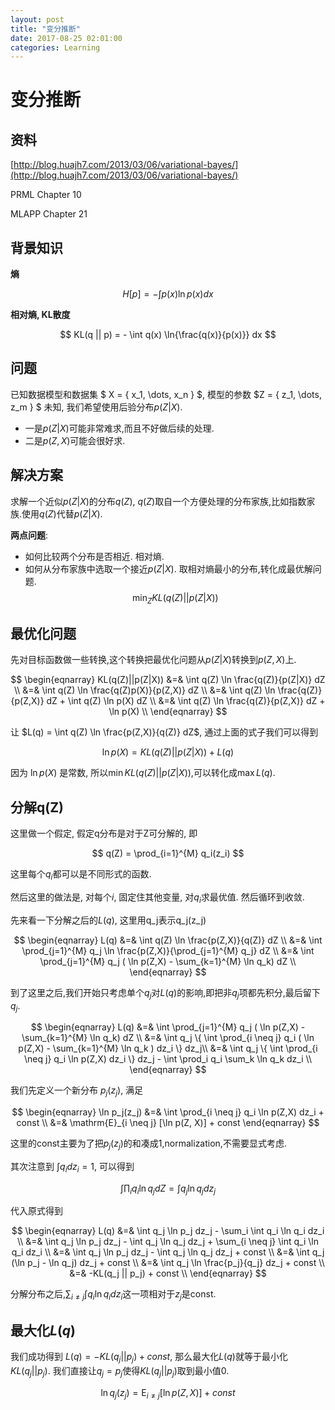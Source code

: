 ```yaml
---
layout: post
title: "变分推断"
date: 2017-08-25 02:01:00
categories: Learning
---
```



# 变分推断

## 资料

[http://blog.huajh7.com/2013/03/06/variational-bayes/](http://blog.huajh7.com/2013/03/06/variational-bayes/)

PRML Chapter 10

MLAPP Chapter 21

## 背景知识

**熵**

$$
H[p] = - \int p(x) \ln{p(x)} dx
$$

**相对熵, KL散度**

$$
KL(q || p) = - \int q(x) \ln{\frac{q(x)}{p(x)}} dx
$$

## 问题
已知数据模型和数据集 $ X = \{ x_1, \dots, x_n \} $, 模型的参数 $Z = \{ z_1, \dots, z_m \} $ 未知, 我们希望使用后验分布$p(Z|X)$.
  * 一是$p(Z|X)$可能非常难求,而且不好做后续的处理. 
  * 二是$p(Z,X)$可能会很好求.

## 解决方案
求解一个近似$p(Z|X)$的分布$q(Z)$, $q(Z)$取自一个方便处理的分布家族,比如指数家族.使用$q(Z)$代替$p(Z|X)$.

**两点问题**:
  * 如何比较两个分布是否相近. 相对熵.
  * 如何从分布家族中选取一个接近$p(Z|X)$. 取相对熵最小的分布,转化成最优解问题.
$$
\min_{Z}{KL(q(Z)||p(Z|X))}
$$

## 最优化问题

先对目标函数做一些转换,这个转换把最优化问题从$p(Z|X)$转换到$p(Z,X)$上.

$$
\begin{eqnarray}
KL(q(Z)||p(Z|X)) &=& \int q(Z) \ln \frac{q(Z)}{p(Z|X)} dZ \\
&=& \int q(Z) \ln \frac{q(Z)p(X)}{p(Z,X)} dZ \\
&=& \int q(Z) \ln \frac{q(Z)}{p(Z,X)} dZ + \int q(Z) \ln p(X) dZ \\
&=& \int q(Z) \ln \frac{q(Z)}{p(Z,X)} dZ + \ln p(X) \\
\end{eqnarray}
$$

让 $L(q) = \int q(Z) \ln \frac{p(Z,X)}{q(Z)} dZ$, 通过上面的式子我们可以得到

$$
\ln p(X) = KL(q(Z)||p(Z|X)) + L(q)
$$

因为 $\ln p(X)$ 是常数, 所以$\min KL(q(Z)||p(Z|X))$,可以转化成$\max L(q)$.

## 分解q(Z)

这里做一个假定, 假定q分布是对于Z可分解的, 即

$$
q(Z) = \prod_{i=1}^{M} q_i(z_i)
$$

这里每个$q_i$都可以是不同形式的函数.

然后这里的做法是, 对每个$i$, 固定住其他变量, 对$q_i$求最优值. 然后循环到收敛.

先来看一下分解之后的$L(q)$, 这里用q_j表示q_j(z_j)

$$
\begin{eqnarray}
L(q) &=& \int q(Z) \ln \frac{p(Z,X)}{q(Z)} dZ \\
&=& \int \prod_{j=1}^{M} q_j \ln \frac{p(Z,X)}{\prod_{j=1}^{M} q_j} dZ \\
&=& \int \prod_{j=1}^{M} q_j ( \ln p(Z,X) - \sum_{k=1}^{M} \ln q_k) dZ \\
\end{eqnarray}
$$

到了这里之后,我们开始只考虑单个$q_j$对$L(q)$的影响,即把非$q_j$项都先积分,最后留下$q_j$.

$$
\begin{eqnarray}
L(q) &=& \int \prod_{j=1}^{M} q_j ( \ln p(Z,X) - \sum_{k=1}^{M} \ln q_k) dZ \\
&=& \int q_j \{ \int \prod_{i \neq j} q_i ( \ln p(Z,X) - \sum_{k=1}^{M} \ln q_k ) dz_i \} dz_j\\
&=& \int q_j \{ \int \prod_{i \neq j} q_i \ln p(Z,X) dz_i \} dz_j - \int \prod_i q_i \sum_k \ln q_k dz_i \\
\end{eqnarray}
$$

我们先定义一个新分布 $p_j(z_j)$, 满足

$$
\begin{eqnarray}
\ln p_j(z_j) &=& \int \prod_{i \neq j} q_i \ln p(Z,X) dz_i + const \\
&=& \mathrm{E}_{i \neq j} [\ln p(Z, X)] + const
\end{eqnarray}
$$

这里的const主要为了把$p_j(z_j)$的和凑成1,normalization,不需要显式考虑.

其次注意到 $\int q_i dz_i = 1$, 可以得到

$$
\int \prod_i q_i \ln q_j dZ = \int q_j \ln q_j dz_j
$$ 

代入原式得到

$$
\begin{eqnarray}
L(q) &=& \int q_j \ln p_j dz_j - \sum_i \int q_i \ln q_i dz_i \\
&=& \int q_j \ln p_j dz_j - \int q_j \ln q_j dz_j + \sum_{i \neq j} \int q_i \ln q_i dz_i \\
&=& \int q_j \ln p_j dz_j - \int q_j \ln q_j dz_j + const \\
&=& \int q_j (\ln p_j - \ln q_j) dz_j + const \\
&=& \int q_j \ln \frac{p_j}{q_j} dz_j + const \\
&=& -KL(q_j || p_j) + const \\
\end{eqnarray}
$$

分解分布之后,$\sum_{i \neq j} \int q_i \ln q_i dz_i$这一项相对于$z_j$是const.

## 最大化$L(q)$
我们成功得到 $L(q) = -KL(q_j || p_j) + const$, 那么最大化$L(q)$就等于最小化$KL(q_j || p_j)$. 我们直接让$q_j = p_j$使得$KL(q_j || p_j)$取到最小值$0$.

$$
\ln q_j(z_j) = \mathrm{E}_{i \neq j} [\ln p(Z, X)] + const
$$























































